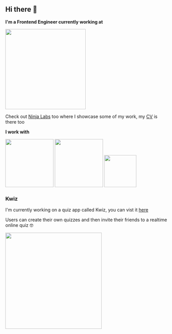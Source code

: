 ## Hi there 👋

**I'm a Frontend Engineer currently working at**

<img src="https://q-cf.bstatic.com/static/img/bcom_logo_blue_bg/f12f834e849b2a7f752a14b2598a6ddfeda1e713.svg" width="250">

Check out [Ninja Labs](https://ninja-labs.com/) too where I showcase some of my work, my [CV](https://ninja-labs.com/cv) is there too

**I work with**

<span><img src="https://blog.wildix.com/wp-content/uploads/2020/06/react-logo.jpg" width="150"></span>
<span><img src="https://i2.wp.com/blog.logrocket.com/wp-content/uploads/2019/10/nodejs.png?fit=1240%2C700&ssl=1" width="150"></span>
<span><img src="https://seeklogo.com/images/A/amazon-web-services-aws-logo-6C2E3DCD3E-seeklogo.com.png" width="100"></span>


### Kwiz

I'm currently working on a quiz app called Kwiz, you can vist it [here](http://kwizgame.com)

Users can create their own quizzes and then invite their friends to a realtime online quiz 🤓

<img src="https://i.imgur.com/yYNP38A.png" width="300" />
